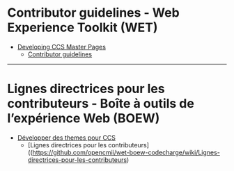 # Contributor guidelines - Web Experience Toolkit (WET)

* [Developing CCS Master Pages](https://github.com/opencmii/wet-boew-codecharge/wiki/Developing-for-CCS)
  * [Contributor guidelines](https://github.com/opencmii/wet-boew-codecharge/wiki/Contributor-guidelines)

-------------------------------------------------------------------


# Lignes directrices pour les contributeurs - Boîte à outils de l’expérience Web (BOEW)

* [Développer des themes pour CCS](https://github.com/opencmii/wet-boew/wiki/Développer-pour-CCS)
  * [Lignes directrices pour les contributeurs]((https://github.com/opencmii/wet-boew-codecharge/wiki/Lignes-directrices-pour-les-contributeurs)
